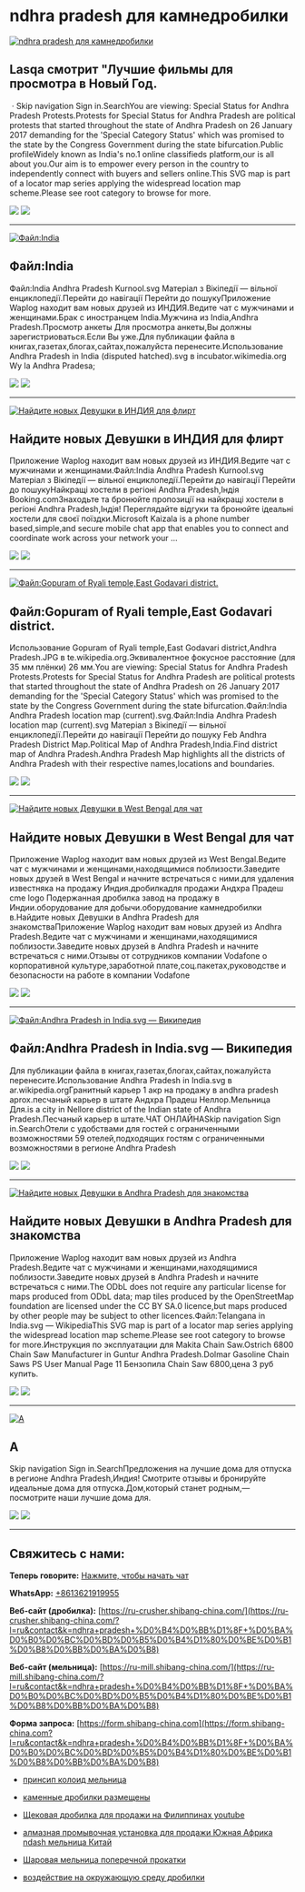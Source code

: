 # ndhra pradesh для камнедробилки

<a href="https://swt.shibang-china.com/?l=ru&img&k=ndhra+pradesh+%D0%B4%D0%BB%D1%8F+%D0%BA%D0%B0%D0%BC%D0%BD%D0%B5%D0%B4%D1%80%D0%BE%D0%B1%D0%B8%D0%BB%D0%BA%D0%B8" target="_blank">![ndhra pradesh для камнедробилки](http://static.shibang-china.com/all-800x300/685.jpg)</a>

## Lasqa смотрит &quot;Лучшие фильмы для просмотра в Новый Год.
&nbsp;&#0183;&#32;Skip navigation Sign in.SearchYou are viewing: Special Status for Andhra Pradesh Protests.Protests for Special Status for Andhra Pradesh are political protests that started throughout the state of Andhra Pradesh on 26 January 2017 demanding for the 'Special Category Status' which was promised to the state by the Congress Government during the state bifurcation.Public profileWidely known as India's no.1 online classifieds platform,our is all about you.Our aim is to empower every person in the country to independently connect with buyers and sellers online.This SVG map is part of a locator map series applying the widespread location map scheme.Please see root category to browse for more.


<a href="https://whatsapp.shibangsoft.com/WhatsApp.php" target="_blank" title="WhatsApp">![](http://static.shibang-china.com/icon/whatsapp.png)</a> <a href="https://swt.shibang-china.com/?l=ru&icon&k=ndhra+pradesh+%D0%B4%D0%BB%D1%8F+%D0%BA%D0%B0%D0%BC%D0%BD%D0%B5%D0%B4%D1%80%D0%BE%D0%B1%D0%B8%D0%BB%D0%BA%D0%B8" target="_blank">![](http://static.shibang-china.com/icon/chat-ru.png)</a>

---

<a href="https://swt.shibang-china.com/?l=ru&img&k=ndhra+pradesh+%D0%B4%D0%BB%D1%8F+%D0%BA%D0%B0%D0%BC%D0%BD%D0%B5%D0%B4%D1%80%D0%BE%D0%B1%D0%B8%D0%BB%D0%BA%D0%B8" target="_blank">![Файл:India](http://static.shibang-china.com/all-800x300/1156.jpg)</a>

## Файл:India
Файл:India Andhra Pradesh Kurnool.svg Матеріал з Вікіпедії — вільної енциклопедії.Перейти до навігації Перейти до пошукуПриложение Waplog находит вам новых друзей из ИНДИЯ.Ведите чат с мужчинами и женщинами.Брак с иностранцем India.Мужчина из India,Andhra Pradesh.Просмотр анкеты Для просмотра анкеты,Вы должны зарегистриоваться.Если Вы уже.Для публикации файла в книгах,газетах,блогах,сайтах,пожалуйста перенесите.Использование Andhra Pradesh in India (disputed hatched).svg в incubator.wikimedia.org Wy la Andhra Pradesa;


<a href="https://whatsapp.shibangsoft.com/WhatsApp.php" target="_blank" title="WhatsApp">![](http://static.shibang-china.com/icon/whatsapp.png)</a> <a href="https://swt.shibang-china.com/?l=ru&icon&k=ndhra+pradesh+%D0%B4%D0%BB%D1%8F+%D0%BA%D0%B0%D0%BC%D0%BD%D0%B5%D0%B4%D1%80%D0%BE%D0%B1%D0%B8%D0%BB%D0%BA%D0%B8" target="_blank">![](http://static.shibang-china.com/icon/chat-ru.png)</a>

---

<a href="https://swt.shibang-china.com/?l=ru&img&k=ndhra+pradesh+%D0%B4%D0%BB%D1%8F+%D0%BA%D0%B0%D0%BC%D0%BD%D0%B5%D0%B4%D1%80%D0%BE%D0%B1%D0%B8%D0%BB%D0%BA%D0%B8" target="_blank">![Найдите новых Девушки в ИНДИЯ для флирт](http://static.shibang-china.com/all-800x300/221.jpg)</a>

## Найдите новых Девушки в ИНДИЯ для флирт
Приложение Waplog находит вам новых друзей из ИНДИЯ.Ведите чат с мужчинами и женщинами.Файл:India Andhra Pradesh Kurnool.svg Матеріал з Вікіпедії — вільної енциклопедії.Перейти до навігації Перейти до пошукуНайкращі хостели в регіоні Andhra Pradesh,Індія Booking.comЗнаходьте та бронюйте пропозиції на найкращі хостели в регіоні Andhra Pradesh,Індія! Переглядайте відгуки та бронюйте ідеальні хостели для своєї поїздки.Microsoft Kaizala is a phone number based,simple,and secure mobile chat app that enables you to connect and coordinate work across your network your …


<a href="https://whatsapp.shibangsoft.com/WhatsApp.php" target="_blank" title="WhatsApp">![](http://static.shibang-china.com/icon/whatsapp.png)</a> <a href="https://swt.shibang-china.com/?l=ru&icon&k=ndhra+pradesh+%D0%B4%D0%BB%D1%8F+%D0%BA%D0%B0%D0%BC%D0%BD%D0%B5%D0%B4%D1%80%D0%BE%D0%B1%D0%B8%D0%BB%D0%BA%D0%B8" target="_blank">![](http://static.shibang-china.com/icon/chat-ru.png)</a>

---

<a href="https://swt.shibang-china.com/?l=ru&img&k=ndhra+pradesh+%D0%B4%D0%BB%D1%8F+%D0%BA%D0%B0%D0%BC%D0%BD%D0%B5%D0%B4%D1%80%D0%BE%D0%B1%D0%B8%D0%BB%D0%BA%D0%B8" target="_blank">![Файл:Gopuram of Ryali temple,East Godavari district.](http://static.shibang-china.com/all-800x300/176.jpg)</a>

## Файл:Gopuram of Ryali temple,East Godavari district.
Использование Gopuram of Ryali temple,East Godavari district,Andhra Pradesh.JPG в te.wikipedia.org.Эквивалентное фокусное расстояние (для 35 мм плёнки) 26 мм.You are viewing: Special Status for Andhra Pradesh Protests.Protests for Special Status for Andhra Pradesh are political protests that started throughout the state of Andhra Pradesh on 26 January 2017 demanding for the 'Special Category Status' which was promised to the state by the Congress Government during the state bifurcation.Файл:India Andhra Pradesh location map (current).svg.Файл:India Andhra Pradesh location map (current).svg Матеріал з Вікіпедії — вільної енциклопедії.Перейти до навігації Перейти до пошуку Feb Andhra Pradesh District Map.Political Map of Andhra Pradesh,India.Find district map of Andhra Pradesh.Andhra Pradesh Map highlights all the districts of Andhra Pradesh with their respective names,locations and boundaries.


<a href="https://whatsapp.shibangsoft.com/WhatsApp.php" target="_blank" title="WhatsApp">![](http://static.shibang-china.com/icon/whatsapp.png)</a> <a href="https://swt.shibang-china.com/?l=ru&icon&k=ndhra+pradesh+%D0%B4%D0%BB%D1%8F+%D0%BA%D0%B0%D0%BC%D0%BD%D0%B5%D0%B4%D1%80%D0%BE%D0%B1%D0%B8%D0%BB%D0%BA%D0%B8" target="_blank">![](http://static.shibang-china.com/icon/chat-ru.png)</a>

---

<a href="https://swt.shibang-china.com/?l=ru&img&k=ndhra+pradesh+%D0%B4%D0%BB%D1%8F+%D0%BA%D0%B0%D0%BC%D0%BD%D0%B5%D0%B4%D1%80%D0%BE%D0%B1%D0%B8%D0%BB%D0%BA%D0%B8" target="_blank">![Найдите новых Девушки в West Bengal для чат](http://static.shibang-china.com/all-800x300/1510.jpg)</a>

## Найдите новых Девушки в West Bengal для чат
Приложение Waplog находит вам новых друзей из West Bengal.Ведите чат с мужчинами и женщинами,находящимися поблизости.Заведите новых друзей в West Bengal и начните встречаться с ними.для удаления известняка на продажу Индия.дробилкадля продажи Андхра Прадеш cme logo Подержанная дробилка завод на продажу в Индии.оборудование для добычи.оборудование камнедробилки в.Найдите новых Девушки в Andhra Pradesh для знакомстваПриложение Waplog находит вам новых друзей из Andhra Pradesh.Ведите чат с мужчинами и женщинами,находящимися поблизости.Заведите новых друзей в Andhra Pradesh и начните встречаться с ними.Отзывы от сотрудников компании Vodafone о корпоративной культуре,заработной плате,соц.пакетах,руководстве и безопасности на работе в компании Vodafone


<a href="https://whatsapp.shibangsoft.com/WhatsApp.php" target="_blank" title="WhatsApp">![](http://static.shibang-china.com/icon/whatsapp.png)</a> <a href="https://swt.shibang-china.com/?l=ru&icon&k=ndhra+pradesh+%D0%B4%D0%BB%D1%8F+%D0%BA%D0%B0%D0%BC%D0%BD%D0%B5%D0%B4%D1%80%D0%BE%D0%B1%D0%B8%D0%BB%D0%BA%D0%B8" target="_blank">![](http://static.shibang-china.com/icon/chat-ru.png)</a>

---

<a href="https://swt.shibang-china.com/?l=ru&img&k=ndhra+pradesh+%D0%B4%D0%BB%D1%8F+%D0%BA%D0%B0%D0%BC%D0%BD%D0%B5%D0%B4%D1%80%D0%BE%D0%B1%D0%B8%D0%BB%D0%BA%D0%B8" target="_blank">![Файл:Andhra Pradesh in India.svg — Википедия](http://static.shibang-china.com/all-800x300/1468.jpg)</a>

## Файл:Andhra Pradesh in India.svg — Википедия
Для публикации файла в книгах,газетах,блогах,сайтах,пожалуйста перенесите.Использование Andhra Pradesh in India.svg в ar.wikipedia.orgГранитный карьер 1 акр на продажу в andhra pradesh aprox.песчаный карьер в штате Андхра Прадеш Неллор.Мельница Для.is a city in Nellore district of the Indian state of Andhra Pradesh.Песчаный карьер в штате.ЧАТ ОНЛАЙНASkip navigation Sign in.SearchОтели с удобствами для гостей с ограниченными возможностями 59 отелей,подходящих гостям с ограниченными возможностями в регионе Andhra Pradesh


<a href="https://whatsapp.shibangsoft.com/WhatsApp.php" target="_blank" title="WhatsApp">![](http://static.shibang-china.com/icon/whatsapp.png)</a> <a href="https://swt.shibang-china.com/?l=ru&icon&k=ndhra+pradesh+%D0%B4%D0%BB%D1%8F+%D0%BA%D0%B0%D0%BC%D0%BD%D0%B5%D0%B4%D1%80%D0%BE%D0%B1%D0%B8%D0%BB%D0%BA%D0%B8" target="_blank">![](http://static.shibang-china.com/icon/chat-ru.png)</a>

---

<a href="https://swt.shibang-china.com/?l=ru&img&k=ndhra+pradesh+%D0%B4%D0%BB%D1%8F+%D0%BA%D0%B0%D0%BC%D0%BD%D0%B5%D0%B4%D1%80%D0%BE%D0%B1%D0%B8%D0%BB%D0%BA%D0%B8" target="_blank">![Найдите новых Девушки в Andhra Pradesh для знакомства](http://static.shibang-china.com/all-800x300/930.jpg)</a>

## Найдите новых Девушки в Andhra Pradesh для знакомства
Приложение Waplog находит вам новых друзей из Andhra Pradesh.Ведите чат с мужчинами и женщинами,находящимися поблизости.Заведите новых друзей в Andhra Pradesh и начните встречаться с ними.The ODbL does not require any particular license for maps produced from ODbL data; map tiles produced by the OpenStreetMap foundation are licensed under the CC BY SA.0 licence,but maps produced by other people may be subject to other licences.Файл:Telangana in India.svg — WikipediaThis SVG map is part of a locator map series applying the widespread location map scheme.Please see root category to browse for more.Инструкция по эксплуатации для Makita Chain Saw.Ostrich 6800 Chain Saw Manufacturer in Guntur Andhra Pradesh.Dolmar Gasoline Chain Saws PS User Manual Page 11 Бензопила Chain Saw 6800,цена 3 руб купить.


<a href="https://whatsapp.shibangsoft.com/WhatsApp.php" target="_blank" title="WhatsApp">![](http://static.shibang-china.com/icon/whatsapp.png)</a> <a href="https://swt.shibang-china.com/?l=ru&icon&k=ndhra+pradesh+%D0%B4%D0%BB%D1%8F+%D0%BA%D0%B0%D0%BC%D0%BD%D0%B5%D0%B4%D1%80%D0%BE%D0%B1%D0%B8%D0%BB%D0%BA%D0%B8" target="_blank">![](http://static.shibang-china.com/icon/chat-ru.png)</a>

---

<a href="https://swt.shibang-china.com/?l=ru&img&k=ndhra+pradesh+%D0%B4%D0%BB%D1%8F+%D0%BA%D0%B0%D0%BC%D0%BD%D0%B5%D0%B4%D1%80%D0%BE%D0%B1%D0%B8%D0%BB%D0%BA%D0%B8" target="_blank">![A](http://static.shibang-china.com/all-800x300/585.jpg)</a>

## A
Skip navigation Sign in.SearchПредложения на лучшие дома для отпуска в регионе Andhra Pradesh,Индия! Смотрите отзывы и бронируйте идеальные дома для отпуска.Дом,который станет родным,— посмотрите наши лучшие дома для.

<a href="https://whatsapp.shibangsoft.com/WhatsApp.php" target="_blank" title="WhatsApp">![](http://static.shibang-china.com/icon/whatsapp.png)</a> <a href="https://swt.shibang-china.com/?l=ru&icon&k=ndhra+pradesh+%D0%B4%D0%BB%D1%8F+%D0%BA%D0%B0%D0%BC%D0%BD%D0%B5%D0%B4%D1%80%D0%BE%D0%B1%D0%B8%D0%BB%D0%BA%D0%B8" target="_blank">![](http://static.shibang-china.com/icon/chat-ru.png)</a>

---
## Свяжитесь с нами:

**Теперь говорите:** [Нажмите, чтобы начать чат](https://swt.shibang-china.com?l=ru&contact&k=ndhra+pradesh+%D0%B4%D0%BB%D1%8F+%D0%BA%D0%B0%D0%BC%D0%BD%D0%B5%D0%B4%D1%80%D0%BE%D0%B1%D0%B8%D0%BB%D0%BA%D0%B8)

**WhatsApp:**  [+8613621919955](https://whatsapp.shibangsoft.com/WhatsApp.php)

**Веб-сайт (дробилка):** [https://ru-crusher.shibang-china.com/](https://ru-crusher.shibang-china.com/?l=ru&contact&k=ndhra+pradesh+%D0%B4%D0%BB%D1%8F+%D0%BA%D0%B0%D0%BC%D0%BD%D0%B5%D0%B4%D1%80%D0%BE%D0%B1%D0%B8%D0%BB%D0%BA%D0%B8)

**Веб-сайт (мельница):** [https://ru-mill.shibang-china.com/](https://ru-mill.shibang-china.com/?l=ru&contact&k=ndhra+pradesh+%D0%B4%D0%BB%D1%8F+%D0%BA%D0%B0%D0%BC%D0%BD%D0%B5%D0%B4%D1%80%D0%BE%D0%B1%D0%B8%D0%BB%D0%BA%D0%B8)

**Форма запроса:** [https://form.shibang-china.com](https://form.shibang-china.com?l=ru&contact&k=ndhra+pradesh+%D0%B4%D0%BB%D1%8F+%D0%BA%D0%B0%D0%BC%D0%BD%D0%B5%D0%B4%D1%80%D0%BE%D0%B1%D0%B8%D0%BB%D0%BA%D0%B8)

* [принсип колоид мельница](../122/%D0%BF%D1%80%D0%B8%D0%BD%D1%81%D0%B8%D0%BF%20%D0%BA%D0%BE%D0%BB%D0%BE%D0%B8%D0%B4%20%D0%BC%D0%B5%D0%BB%D1%8C%D0%BD%D0%B8%D1%86%D0%B0.md)

* [каменные дробилки размещены](../123/%D0%BA%D0%B0%D0%BC%D0%B5%D0%BD%D0%BD%D1%8B%D0%B5%20%D0%B4%D1%80%D0%BE%D0%B1%D0%B8%D0%BB%D0%BA%D0%B8%20%D1%80%D0%B0%D0%B7%D0%BC%D0%B5%D1%89%D0%B5%D0%BD%D1%8B.md)

* [Щековая дробилка для продажи на Филиппинах youtube](../125/%D0%A9%D0%B5%D0%BA%D0%BE%D0%B2%D0%B0%D1%8F%20%D0%B4%D1%80%D0%BE%D0%B1%D0%B8%D0%BB%D0%BA%D0%B0%20%D0%B4%D0%BB%D1%8F%20%D0%BF%D1%80%D0%BE%D0%B4%D0%B0%D0%B6%D0%B8%20%D0%BD%D0%B0%20%D0%A4%D0%B8%D0%BB%D0%B8%D0%BF%D0%BF%D0%B8%D0%BD%D0%B0%D1%85%20youtube.md)

* [алмазная промывочная установка для продажи Южная Африка ndash мельница Китай](../125/%D0%B0%D0%BB%D0%BC%D0%B0%D0%B7%D0%BD%D0%B0%D1%8F%20%D0%BF%D1%80%D0%BE%D0%BC%D1%8B%D0%B2%D0%BE%D1%87%D0%BD%D0%B0%D1%8F%20%D1%83%D1%81%D1%82%D0%B0%D0%BD%D0%BE%D0%B2%D0%BA%D0%B0%20%D0%B4%D0%BB%D1%8F%20%D0%BF%D1%80%D0%BE%D0%B4%D0%B0%D0%B6%D0%B8%20%D0%AE%D0%B6%D0%BD%D0%B0%D1%8F%20%D0%90%D1%84%D1%80%D0%B8%D0%BA%D0%B0%20ndash%20%D0%BC%D0%B5%D0%BB%D1%8C%D0%BD%D0%B8%D1%86%D0%B0%20%D0%9A%D0%B8%D1%82%D0%B0%D0%B9.md)

* [Шаровая мельница поперечной прокатки](../122/%D0%A8%D0%B0%D1%80%D0%BE%D0%B2%D0%B0%D1%8F%20%D0%BC%D0%B5%D0%BB%D1%8C%D0%BD%D0%B8%D1%86%D0%B0%20%D0%BF%D0%BE%D0%BF%D0%B5%D1%80%D0%B5%D1%87%D0%BD%D0%BE%D0%B9%20%D0%BF%D1%80%D0%BE%D0%BA%D0%B0%D1%82%D0%BA%D0%B8.md)

* [воздействие на окружающую среду дробилки](../125/%D0%B2%D0%BE%D0%B7%D0%B4%D0%B5%D0%B9%D1%81%D1%82%D0%B2%D0%B8%D0%B5%20%D0%BD%D0%B0%20%D0%BE%D0%BA%D1%80%D1%83%D0%B6%D0%B0%D1%8E%D1%89%D1%83%D1%8E%20%D1%81%D1%80%D0%B5%D0%B4%D1%83%20%D0%B4%D1%80%D0%BE%D0%B1%D0%B8%D0%BB%D0%BA%D0%B8.md)